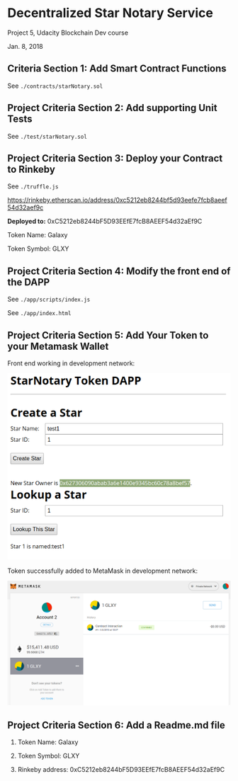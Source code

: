 # Decentralized Star Notary Service 

Project 5, Udacity Blockchain Dev course

Jan. 8, 2018

## Criteria Section 1: Add Smart Contract Functions

See `./contracts/starNotary.sol`

## Project Criteria Section 2: Add supporting Unit Tests

See `./test/starNotary.sol`

## Project Criteria Section 3: Deploy your Contract to Rinkeby

See `./truffle.js`

https://rinkeby.etherscan.io/address/0xc5212eb8244bf5d93eefe7fcb8aeef54d32aef9c

**Deployed to:** 0xC5212eb8244bF5D93EEfE7fcB8AEEF54d32aEf9C

Token Name: Galaxy

Token Symbol: GLXY

## Project Criteria Section 4: Modify the front end of the DAPP

See `./app/scripts/index.js`

See `./app/index.html`

## Project Criteria Section 5: Add Your Token to your Metamask Wallet

Front end working in development network:

![Front end working - dev networkt](img/Front%20end%20working%20-%20dev%20network.png)


Token successfully added to MetaMask in development network:

![Token in MetaMask - dev networ](/PROJECT5_ethereum_star_notary/img/Token%20in%20MetaMask%20-%20dev%20network.png)

## Project Criteria Section 6: Add a Readme.md file

1) Token Name: Galaxy

2) Token Symbol: GLXY

3) Rinkeby address: 0xC5212eb8244bF5D93EEfE7fcB8AEEF54d32aEf9C

